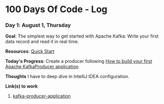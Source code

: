 # 100 Days Of Code - Log

### Day 1: August 1, Thursday

**Goal**: The simplest way to get started with Apache Kafka: Write your first data record and read it in real time.

**Resources**: [Quick Start](https://developer.confluent.io/quickstart/kafka-on-confluent-cloud/)

**Today's Progress**: Create a producer following [How to build your first Apache KafkaProducer application](https://developer.confluent.io/tutorials/creating-first-apache-kafka-producer-application/kafka.html)

**Thoughts** I have to deep dive in IntelliJ IDEA configuration.

**Link(s) to work**
1. [kafka-producer-application](kafka-producer-application)
